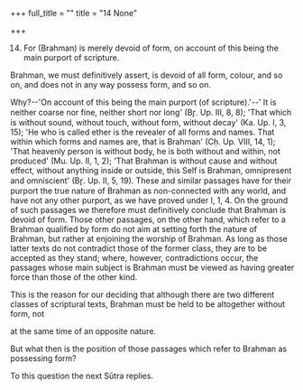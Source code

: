 +++
full_title = ""
title = "14 None"

+++


14. For (Brahman) is merely devoid of form, on account of this being the main purport of scripture.

Brahman, we must definitively assert, is devoid of all form, colour, and so on, and does not in any way possess form, and so on.

Why?--'On account of this being the main purport (of scripture).'--' It is neither coarse nor fine, neither short nor long' (Br̥. Up. III, 8, 8); 'That which is without sound, without touch, without form, without decay' (Ka. Up. I, 3, 15); 'He who is called ether is the revealer of all forms and names. That within which forms and names are, that is Brahman' (Cḥ. Up. VIII, 14, 1); 'That heavenly person is without body, he is both without and within, not produced' (Mu. Up. II, 1, 2); 'That Brahman is without cause and without effect, without anything inside or outside, this Self is Brahman, omnipresent and omniscient' (Br̥. Up. II, 5, 19). These and similar passages have for their purport the true nature of Brahman as non-connected with any world, and have not any other purport, as we have proved under I, 1, 4. On the ground of such passages we therefore must definitively conclude that Brahman is devoid of form. Those other passages, on the other hand, which refer to a Brahman qualified by form do not aim at setting forth the nature of Brahman, but rather at enjoining the worship of Brahman. As long as those latter texts do not contradict those of the former class, they are to be accepted as they stand; where, however, contradictions occur, the passages whose main subject is Brahman must be viewed as having greater force than those of the other kind.

This is the reason for our deciding that although there are two different classes of scriptural texts, Brahman must be held to be altogether without form, not

at the same time of an opposite nature.

But what then is the position of those passages which refer to Brahman as possessing form?

To this question the next Sūtra replies.

